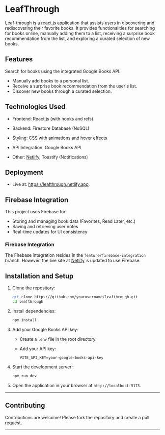 # LeafThrough

Leaf-through is a react.js application that assists users in discovering and rediscovering their favorite books. It provides functionalities for searching for books online, manually adding them to a list, receiving a surprise book recommendation from the list, and exploring a curated selection of new books.

## Features

Search for books using the integrated Google Books API. 
* Manually add books to a personal list. 
* Receive a surprise book recommendation from the user's list. 
* Discover new books through a curated selection.

## Technologies Used

- Frontend: React.js (with hooks and refs)

- Backend: Firestore Database (NoSQL)
    
- Styling: CSS with animations and hover effects
    
- API Integration: Google Books API
    
- Other: [Netlify](https://www.netlify.com/), Toastify (Notifications)

## Deployment

- Live at: https://leafthrough.netlify.app.

## Firebase Integration
This project uses Firebase for:
- Storing and managing book data (Favorites, Read Later, etc.)
- Saving and retrieving user notes
- Real-time updates for UI consistency

### Firebase Integration
The Firebase integration resides in the `feature/firebase-integration` branch. However, the live site at [Netlify](https://leafthrough.netlify.app) is updated to use Firebase.

## Installation and Setup

1. Clone the repository:
    
    ```bash
    git clone https://github.com/yourusername/leafthrough.git
    cd leafthrough
    ```
    
2. Install dependencies:
    
    ```bash
    npm install
    ```
    
3. Add your Google Books API key:
    
    - Create a `.env` file in the root directory.
    - Add your API key:
        
        ```
        VITE_API_KEY=your-google-books-api-key
        ```
        
4. Start the development server:
    
    ```bash
    npm run dev
    ```
    
5. Open the application in your browser at `http://localhost:5173`.
    
---

## Contributing

Contributions are welcome! Please fork the repository and create a pull request.

---

